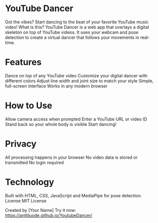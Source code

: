 # YouTube Dancer

Got the vibes? Start dancing to the beat of your favorite YouTube music video!
What is this?
YouTube Dancer is a web app that overlays a digital skeleton on top of YouTube videos. It uses your webcam and pose detection to create a virtual dancer that follows your movements in real-time.

# Features

Dance on top of any YouTube video
Customize your digital dancer with different colors
Adjust line width and joint size to match your style
Simple, full-screen interface
Works in any modern browser

# How to Use

Allow camera access when prompted
Enter a YouTube URL or video ID
Stand back so your whole body is visible
Start dancing!

# Privacy

All processing happens in your browser
No video data is stored or transmitted
No login required

# Technology

Built with HTML, CSS, JavaScript and MediaPipe for pose detection.
License
MIT License

Created by [Your Name]
Try it now: https://anttiluode.github.io/YoutubeDancer/
